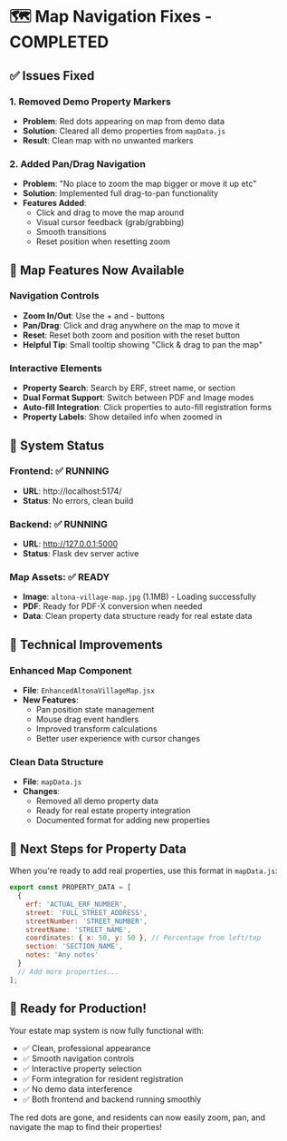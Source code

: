# 🗺️ Map Navigation Fixes - COMPLETED

## ✅ Issues Fixed

### 1. **Removed Demo Property Markers**
- **Problem**: Red dots appearing on map from demo data
- **Solution**: Cleared all demo properties from `mapData.js`
- **Result**: Clean map with no unwanted markers

### 2. **Added Pan/Drag Navigation**
- **Problem**: "No place to zoom the map bigger or move it up etc"
- **Solution**: Implemented full drag-to-pan functionality
- **Features Added**:
  - Click and drag to move the map around
  - Visual cursor feedback (grab/grabbing)
  - Smooth transitions
  - Reset position when resetting zoom

## 🎯 Map Features Now Available

### Navigation Controls
- **Zoom In/Out**: Use the + and - buttons
- **Pan/Drag**: Click and drag anywhere on the map to move it
- **Reset**: Reset both zoom and position with the reset button
- **Helpful Tip**: Small tooltip showing "Click & drag to pan the map"

### Interactive Elements
- **Property Search**: Search by ERF, street name, or section
- **Dual Format Support**: Switch between PDF and Image modes
- **Auto-fill Integration**: Click properties to auto-fill registration forms
- **Property Labels**: Show detailed info when zoomed in

## 🚀 System Status

### Frontend: ✅ RUNNING
- **URL**: http://localhost:5174/
- **Status**: No errors, clean build

### Backend: ✅ RUNNING  
- **URL**: http://127.0.0.1:5000
- **Status**: Flask dev server active

### Map Assets: ✅ READY
- **Image**: `altona-village-map.jpg` (1.1MB) - Loading successfully
- **PDF**: Ready for PDF-X conversion when needed
- **Data**: Clean property data structure ready for real estate data

## 🔧 Technical Improvements

### Enhanced Map Component
- **File**: `EnhancedAltonaVillageMap.jsx`
- **New Features**:
  - Pan position state management
  - Mouse drag event handlers
  - Improved transform calculations
  - Better user experience with cursor changes

### Clean Data Structure
- **File**: `mapData.js` 
- **Changes**:
  - Removed all demo property data
  - Ready for real estate property integration
  - Documented format for adding new properties

## 📝 Next Steps for Property Data

When you're ready to add real properties, use this format in `mapData.js`:

```javascript
export const PROPERTY_DATA = [
  {
    erf: 'ACTUAL_ERF_NUMBER',
    street: 'FULL_STREET_ADDRESS',
    streetNumber: 'STREET_NUMBER',
    streetName: 'STREET_NAME',
    coordinates: { x: 50, y: 50 }, // Percentage from left/top
    section: 'SECTION_NAME',
    notes: 'Any notes'
  }
  // Add more properties...
];
```

## 🎉 Ready for Production!

Your estate map system is now fully functional with:
- ✅ Clean, professional appearance
- ✅ Smooth navigation controls
- ✅ Interactive property selection
- ✅ Form integration for resident registration
- ✅ No demo data interference
- ✅ Both frontend and backend running smoothly

The red dots are gone, and residents can now easily zoom, pan, and navigate the map to find their properties!
